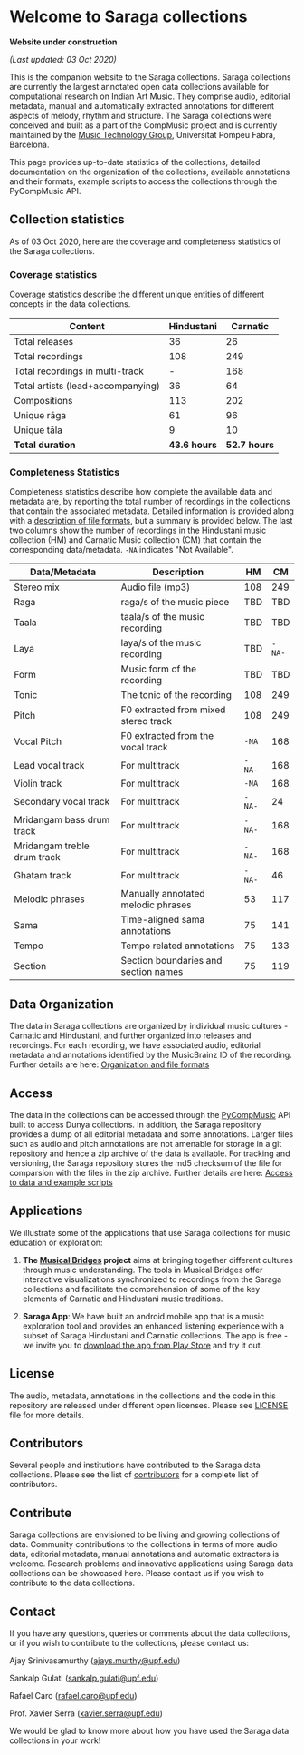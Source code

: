 # Welcome to Saraga collections

**Website under construction**

*(Last updated: 03 Oct 2020)*

This is the companion website to the Saraga collections. Saraga collections are currently the largest annotated open data collections available for computational research on Indian Art Music. They comprise audio, editorial metadata, manual and automatically extracted annotations for different aspects of melody, rhythm and structure. The Saraga collections were conceived and built as a part of the CompMusic project and is currently maintained by the [Music Technology Group](https://www.upf.edu/web/mtg/), Universitat Pompeu Fabra, Barcelona. 

This page provides up-to-date statistics of the collections, detailed documentation on the organization of the collections, available annotations and their formats, example scripts to access the collections through the PyCompMusic API. 

## Collection statistics

As of 03 Oct 2020, here are the coverage and completeness statistics of the Saraga collections. 

### Coverage statistics 
Coverage statistics describe the different unique entities of different concepts in the data collections. 

Content | Hindustani | Carnatic
------------ | ------------- | ----------------
Total releases | 36 | 26
Total recordings | 108 | 249
Total recordings in multi-track | - | 168 | 
Total artists (lead+accompanying) | 36 | 64
Compositions | 113 | 202
Unique rāga | 61 | 96
Unique tāla | 9 | 10
**Total duration** | **43.6 hours** | **52.7 hours**

### Completeness Statistics
Completeness statistics describe how complete the available data and metadata are, by reporting the total number of recordings in the collections that contain the associated metadata. Detailed information is provided along with a [description of file formats](https://mtg.github.io/saraga/organization.html#file-formats), but a summary is provided below. The last two columns show the number of recordings in the Hindustani music collection (HM) and Carnatic Music collection (CM) that contain the corresponding data/metadata. `-NA` indicates "Not Available". 

Data/Metadata | Description | HM | CM
------ | ------ | ----- | -------
Stereo mix | Audio file (mp3) |108|249
Raga | raga/s of the music piece | TBD | TBD| 
Taala | taala/s of the music recording | TBD | TBD 
Laya | laya/s of the music recording | TBD | `-NA-`
Form | Music form of the recording | TBD | TBD
Tonic | The tonic of the recording |108|249
Pitch | F0 extracted from mixed stereo track |108|249
Vocal Pitch | F0 extracted from the vocal track | `-NA` |168
Lead vocal track | For multitrack | `-NA-` |168
Violin track | For multitrack | `-NA` | 168
Secondary vocal track | For multitrack |`-NA-` |24
Mridangam bass drum track | For multitrack |`-NA-` |168
Mridangam treble drum track | For multitrack |`-NA-` |168
Ghatam track | For multitrack |`-NA-` | 46
Melodic phrases| Manually annotated melodic phrases |53|117
Sama | Time-aligned sama annotations |75|141
Tempo | Tempo related annotations |75|133
Section | Section boundaries and section names|75|119

## Data Organization
The data in Saraga collections are organized by individual music cultures - Carnatic and Hindustani, and further organized into releases and recordings. For each recording, we have associated audio, editorial metadata and annotations identified by the MusicBrainz ID of the recording. Further details are here: [Organization and file formats](organization.md)

## Access
The data in the collections can be accessed through the [PyCompMusic](https://github.com/MTG/pycompmusic) API built to access Dunya collections. In addition, the Saraga repository provides a dump of all editorial metadata and some annotations. Larger files such as audio and pitch annotations are not amenable for storage in a git repository and hence a zip archive of the data is available. For tracking and versioning, the Saraga repository stores the md5 checksum of the file for comparsion with the files in the zip archive. Further details are here: [Access to data and example scripts](access.md)

## Applications
We illustrate some of the applications that use Saraga collections for music education or exploration:

1. **The [Musical Bridges](https://www.upf.edu/web/musicalbridges) project** aims at bringing together different cultures through music understanding. The tools in Musical Bridges offer interactive visualizations synchronized to recordings from the Saraga collections and facilitate the comprehension of some of the key elements of Carnatic and Hindustani music traditions. 

2. **Saraga App**: We have built an android mobile app that is a music exploration tool and provides an enhanced listening experience with a subset of Saraga Hindustani and Carnatic collections. The app is free - we invite you to [download the app from Play Store](https://play.google.com/store/apps/details?id=com.mtg.saraga) and try it out. 

## License
The audio, metadata, annotations in the collections and the code in this repository are released under different open licenses. Please see [LICENSE](https://github.com/MTG/saraga/blob/master/LICENSE.md) file for more details.

## Contributors
Several people and institutions have contributed to the Saraga data collections. Please see the list of [contributors](https://github.com/MTG/saraga/blob/master/contributors.md) for a complete list of contributors.  

## Contribute
Saraga collections are envisioned to be living and growing collections of data. Community contributions to the collections in terms of more audio data, editorial metadata, manual annotations and automatic extractors is welcome. Research problems and innovative applications using Saraga data collections can be showcased here. Please contact us if you wish to contribute to the data collections. 

## Contact
If you have any questions, queries or comments about the data collections, or if you wish to contribute to the collections, please contact us: 

Ajay Srinivasamurthy (ajays.murthy@upf.edu)

Sankalp Gulati (sankalp.gulati@upf.edu)

Rafael Caro (rafael.caro@upf.edu)

Prof. Xavier Serra (xavier.serra@upf.edu)

We would be glad to know more about how you have used the Saraga data collections in your work!
